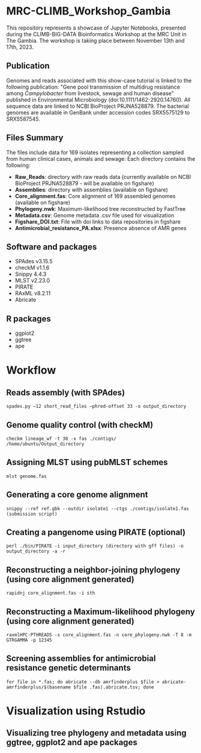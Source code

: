 # MRC-CLIMB_Workshop_Gambia
This repository represents a showcase of Jupyter Notebooks, presented during the CLIMB-BIG-DATA Bioinformatics Workshop at the MRC Unit in The Gambia. The workshop is taking place between November 13th and 17th, 2023.

## Publication
Genomes and reads associated with this show-case tutorial is linked to the following publication: "Gene pool transmission of multidrug resistance among _Campylobacter_ from livestock, sewage and human disease" published in Environmental Microbiology (doi:10.1111/1462-2920.14760). All sequence data are linked to NCBI BioProject PRJNA528879. The bacterial genomes are available in GenBank under accession codes SRX5575129 to SRX5587545.

## Files Summary
The files include data for 169 isolates representing a collection sampled from human clinical cases, animals and sewage: Each directory contains the following:
* **Raw_Reads**: directory with raw reads data (currently available on NCBI BioProject PRJNA528879 - will be available on figshare)
* **Assemblies**: directory with assemblies (available on figshare)
* **Core_alignment.fas**: Core alignment of 169 assembled genomes (available on figshare)
* **Phylogeny.nwk**: Maximum-likelihood tree reconstructed by FastTree  
* **Metadata.csv**: Genome metadata .csv file used for visualization
* **Figshare_DOI.txt**: File with doi links to data repositories in figshare
* **Antimicrobial_resistance_PA.xlsx**: Presence absence of AMR genes

## Software and packages
* SPAdes v3.15.5 
* checkM v1.1.6
* Snippy 4.4.3
* MLST v2.23.0
* PIRATE
* RAxML v8.2.11 
* Abricate

## R packages
* ggplot2
* ggtree
* ape

# Workflow
## Reads assembly (with SPAdes)
```
spades.py –12 short_read_files –phred-offset 33 -o output_directory
```
## Genome quality control (with checkM)
```
checkm lineage_wf -t 30 -x fas ./contigs/ /home/ubuntu/Output_directory
```
## Assigning MLST using pubMLST schemes
```
mlst genome.fas
```
## Generating a core genome alignment
```
snippy --ref ref.gbk --outdir isolate1 --ctgs ./contigs/isolate1.fas (submission script)
```
## Creating a pangenome using PIRATE (optional)
```
perl ./bin/PIRATE -i input_directory (directory with gff files) -o output_directory -a -r
```
## Reconstructing a neighbor-joining phylogeny (using core alignment generated)
```
rapidnj core_alignment.fas -i sth
```
## Reconstructing a Maximum-likelihood phylogeny (using core alignment generated)
```
raxmlHPC-PTHREADS -s core_alignment.fas -n core_phylogeny.nwk -T 8 -m GTRGAMMA -p 12345 
```
## Screening assemblies for antimicrobial resistance genetic determinants
```
for file in *.fas; do abricate --db amrfinderplus $file > abricate-amrfinderplus/$(basename $file .fas).abricate.tsv; done
```
# Visualization using Rstudio
## Visualizing tree phylogeny and metadata using ggtree, ggplot2 and ape packages
